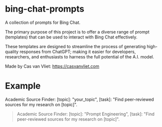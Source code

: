 # bing-chat-prompts

A collection of prompts for Bing Chat.

The primary purpose of this project is to offer a diverse range of prompt (templates) that can be used to interact with Bing Chat effectively.

These templates are designed to streamline the process of generating high-quality responses from ChatGPT; making it easier for developers, researchers, and enthusiasts to harness the full potential of the A.I. model.

Made by Cas van Vliet: https://casvanvliet.com

# Example

Academic Source Finder: [topic]: "your_topic", [task]: "Find peer-reviewed sources for my research on [topic]".

> Academic Source Finder: [topic]: "Prompt Engineering", [task]: "Find peer-reviewed sources for my research on [topic]".
